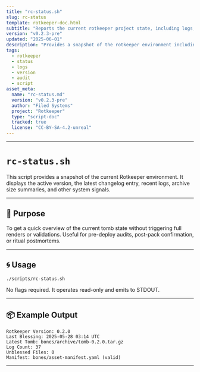 ```yaml
---
title: "rc-status.sh"
slug: rc-status
template: rotkeeper-doc.html
subtitle: "Reports the current rotkeeper project state, including logs, active version, and tomb status."
version: "v0.2.3-pre"
updated: "2025-06-01"
description: "Provides a snapshot of the rotkeeper environment including changelog info, log count, manifest state, and current archive status."
tags:
  - rotkeeper
  - status
  - logs
  - version
  - audit
  - script
asset_meta:
  name: "rc-status.md"
  version: "v0.2.3-pre"
  author: "Filed Systems"
  project: "Rotkeeper"
  type: "script-doc"
  tracked: true
  license: "CC-BY-SA-4.2-unreal"
---
```

---

# `rc-status.sh`

This script provides a snapshot of the current Rotkeeper environment. It displays the active version, the latest changelog entry, recent logs, archive size summaries, and other system signals.

---

## 🧠 Purpose

To get a quick overview of the current tomb state without triggering full renders or validations. Useful for pre-deploy audits, post-pack confirmation, or ritual postmortems.

---

## 🌀 Usage

```bash
./scripts/rc-status.sh
```

No flags required. It operates read-only and emits to STDOUT.

---

## 📦 Example Output

```
Rotkeeper Version: 0.2.0
Last Blessing: 2025-05-28 03:14 UTC
Latest Tomb: bones/archive/tomb-0.2.0.tar.gz
Log Count: 37
Unblessed Files: 0
Manifest: bones/asset-manifest.yaml (valid)
```

---



<!-- 🎴 Limerick 1:
To query the bones with a glance so wise,
rc-status lets no secret disguise.
It shows you the state,
Before it’s too late,
And warns of decays in disguise.
-->

<!-- 🎴 Limerick 2:
In the hush of the script’s midnight tune,
status reveals what lurks in the tomb.
With version in line,
And logs all in time,
It guides your next ritual by noon.
-->
